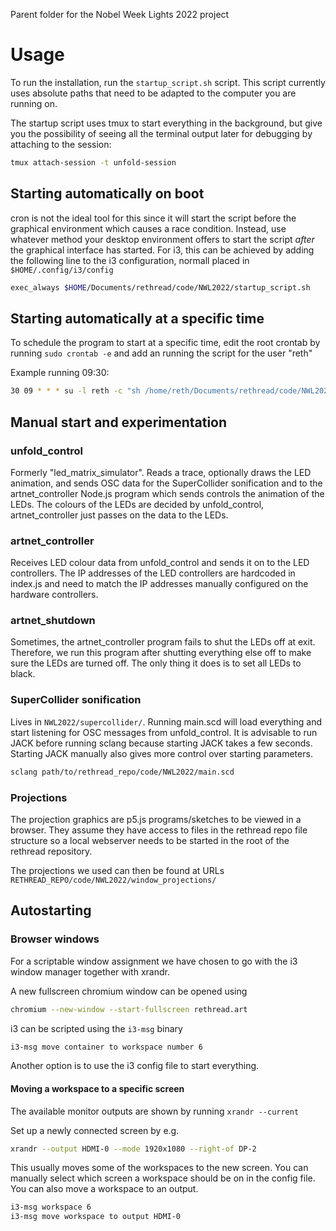 Parent folder for the Nobel Week Lights 2022 project

# Usage

To run the installation, run the `startup_script.sh` script. This script currently uses absolute paths that need to be adapted to the computer you are running on.

The startup script uses tmux to start everything in the background, but give you the possibility of seeing all the terminal output later for debugging by attaching to the session:

```sh
tmux attach-session -t unfold-session
```

## Starting automatically on boot

cron is not the ideal tool for this since it will start the script before the graphical environment which causes a race condition. Instead, use whatever method your desktop environment offers to start the script _after_ the graphical interface has started. For i3, this can be achieved by adding the following line to the i3 configuration, normall placed in `$HOME/.config/i3/config`

``` sh
exec_always $HOME/Documents/rethread/code/NWL2022/startup_script.sh
```

## Starting automatically at a specific time

To schedule the program to start at a specific time, edit the root crontab by running `sudo crontab -e` and add an running the script for the user "reth"

Example running 09:30:
``` sh
30 09 * * * su -l reth -c "sh /home/reth/Documents/rethread/code/NWL2022/startup_script.sh >> /home/reth/Documents/cron_test_log.txt"
```

## Manual start and experimentation

### unfold_control

Formerly "led_matrix_simulator". Reads a trace, optionally draws the LED animation, and sends OSC data for the SuperCollider sonification and to the artnet_controller Node.js program which sends controls the animation of the LEDs. The colours of the LEDs are decided by unfold_control, artnet_controller just passes on the data to the LEDs.

### artnet_controller

Receives LED colour data from unfold_control and sends it on to the LED controllers. The IP addresses of the LED controllers are hardcoded in index.js and need to match the IP addresses manually configured on the hardware controllers.

### artnet_shutdown

Sometimes, the artnet_controller program fails to shut the LEDs off at exit. Therefore, we run this program after shutting everything else off to make sure the LEDs are turned off. The only thing it does is to set all LEDs to black.

### SuperCollider sonification

Lives in `NWL2022/supercollider/`. Running main.scd will load everything and start listening for OSC messages from unfold_control. It is advisable to run JACK before running sclang because starting JACK takes a few seconds. Starting JACK manually also gives more control over starting parameters.

```sh
sclang path/to/rethread_repo/code/NWL2022/main.scd
```

### Projections

The projection graphics are p5.js programs/sketches to be viewed in a browser. They assume they have access to files in the rethread repo file structure so a local webserver needs to be started in the root of the rethread repository.

The projections we used can then be found at URLs `RETHREAD_REPO/code/NWL2022/window_projections/`

## Autostarting

### Browser windows

For a scriptable window assignment we have chosen to go with the i3 window manager together with xrandr.

A new fullscreen chromium window can be opened using

``` sh
chromium --new-window --start-fullscreen rethread.art
```
i3 can be scripted using the `i3-msg` binary
``` sh
i3-msg move container to workspace number 6
```

Another option is to use the i3 config file to start everything.

#### Moving a workspace to a specific screen

The available monitor outputs are shown by running `xrandr --current`

Set up a newly connected screen by e.g.

``` sh
xrandr --output HDMI-0 --mode 1920x1080 --right-of DP-2
```
This usually moves some of the workspaces to the new screen. You can manually select which screen a workspace should be on in the config file. You can also move a workspace to an output.

``` sh
i3-msg workspace 6
i3-msg move workspace to output HDMI-0
```
 

